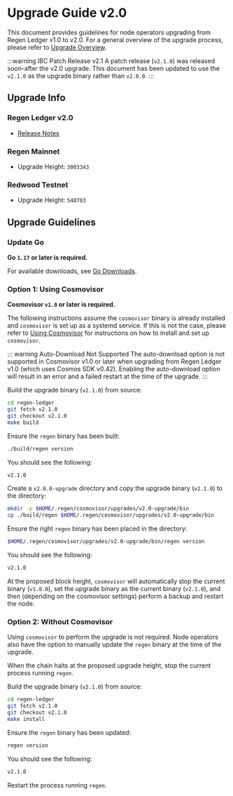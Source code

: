 # Upgrade Guide v2.0

This document provides guidelines for node operators upgrading from Regen Ledger v1.0 to v2.0. For a general overview of the upgrade process, please refer to [Upgrade Overview](README.md).

:::warning IBC Patch Release v2.1
A patch release (`v2.1.0`) was released soon-after the v2.0 upgrade. This document has been updated to use the `v2.1.0` as the upgrade binary rather than `v2.0.0`.
:::

## Upgrade Info

### Regen Ledger v2.0

- [Release Notes](https://github.com/regen-network/regen-ledger/releases/tag/v2.0.0)

### Regen Mainnet

- Upgrade Height: `3003343`

### Redwood Testnet

- Upgrade Height: `548703`

## Upgrade Guidelines

### Update Go

**Go `1.17` or later is required.**

For available downloads, see [Go Downloads](https://go.dev/dl/).

### Option 1: Using Cosmovisor

**Cosmovisor `v1.0` or later is required.**

The following instructions assume the `cosmovisor` binary is already installed and `cosmovisor` is set up as a systemd service. If this is not the case, please refer to [Using Cosmovisor](../get-started/using-cosmovisor.md) for instructions on how to install and set up `cosmovisor`.

::: warning Auto-Download Not Supported
The auto-download option is not supported in Cosmovisor v1.0 or later when upgrading from Regen Ledger v1.0 (which uses Cosmos SDK v0.42). Enabling the auto-download option will result in an error and a failed restart at the time of the upgrade.
:::

Build the upgrade binary (`v2.1.0`) from source:

```bash
cd regen-ledger
git fetch v2.1.0
git checkout v2.1.0
make build
```

Ensure the `regen` binary has been built:

```bash
./build/regen version
```

You should see the following:

```bash
v2.1.0
```

Create a `v2.0.0-upgrade` directory and copy the upgrade binary (`v2.1.0`) to the directory:

```bash
mkdir -p $HOME/.regen/cosmovisor/upgrades/v2.0-upgrade/bin
cp ./build/regen $HOME/.regen/cosmovisor/upgrades/v2.0-upgrade/bin
```
Ensure the right `regen` binary has been placed in the directory:

```bash
$HOME/.regen/cosmovisor/upgrades/v2.0-upgrade/bin/regen version
```

You should see the following:

```bash
v2.1.0
```

At the proposed block height, `cosmovisor` will automatically stop the current binary (`v1.0.0`), set the upgrade binary as the current binary (`v2.1.0`), and then (depending on the cosmovisor settings) perform a backup and restart the node.

### Option 2: Without Cosmovisor

Using `cosmovisor` to perform the upgrade is not required. Node operators also have the option to manually update the `regen` binary at the time of the upgrade.

When the chain halts at the proposed upgrade height, stop the current process running `regen`.

Build the upgrade binary (`v2.1.0`) from source:

```bash
cd regen-ledger
git fetch v2.1.0
git checkout v2.1.0
make install
```

Ensure the `regen` binary has been updated:

```bash
regen version
```

You should see the following:

```bash
v2.1.0
```

Restart the process running `regen`.